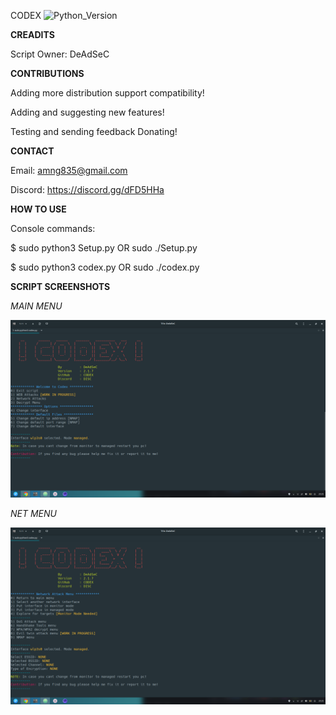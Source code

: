 CODEX ![Python_Version](https://img.shields.io/badge/Python-3.7%2B-blue)

**CREADITS**

Script Owner: DeAdSeC

**CONTRIBUTIONS**

Adding more distribution support compatibility!

Adding and suggesting new features!

Testing and sending feedback Donating!

**CONTACT**

Email: amng835@gmail.com

Discord: https://discord.gg/dFD5HHa

**HOW TO USE**

Console commands:

$ sudo python3 Setup.py OR sudo ./Setup.py

$ sudo python3 codex.py OR sudo ./codex.py

**SCRIPT SCREENSHOTS**

  *MAIN MENU*

  ![alt text](https://github.com/DEADSEC-SECURITY/CODEX/blob/master/utils/IMG/main1.png)

  *NET MENU*

  ![alt text](https://github.com/DEADSEC-SECURITY/CODEX/blob/master/utils/IMG/net1.png)
